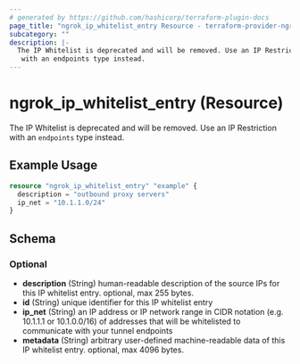 ```yaml
---
# generated by https://github.com/hashicorp/terraform-plugin-docs
page_title: "ngrok_ip_whitelist_entry Resource - terraform-provider-ngrok"
subcategory: ""
description: |-
  The IP Whitelist is deprecated and will be removed. Use an IP Restriction
   with an endpoints type instead.
---
```


# ngrok_ip_whitelist_entry (Resource)

The IP Whitelist is deprecated and will be removed. Use an IP Restriction
 with an `endpoints` type instead.

## Example Usage

```terraform
resource "ngrok_ip_whitelist_entry" "example" {
  description = "outbound proxy servers"
  ip_net = "10.1.1.0/24"
}
```

<!-- schema generated by tfplugindocs -->
## Schema

### Optional

- **description** (String) human-readable description of the source IPs for this IP whitelist entry. optional, max 255 bytes.
- **id** (String) unique identifier for this IP whitelist entry
- **ip_net** (String) an IP address or IP network range in CIDR notation (e.g. 10.1.1.1 or 10.1.0.0/16) of addresses that will be whitelisted to communicate with your tunnel endpoints
- **metadata** (String) arbitrary user-defined machine-readable data of this IP whitelist entry. optional, max 4096 bytes.


